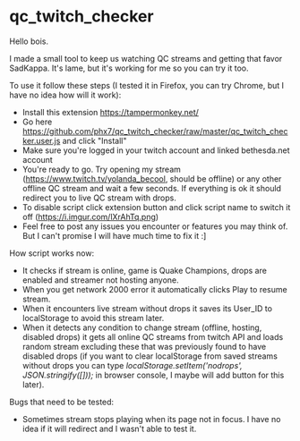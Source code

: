 # qc_twitch_checker
Hello bois.

I made a small tool to keep us watching QC streams and getting that favor SadKappa. It's lame, but it's working for me so you can try it too.

To use it follow these steps (I tested it in Firefox, you can try Chrome, but I have no idea how will it work):
- Install this extension https://tampermonkey.net/
- Go here https://github.com/phx7/qc_twitch_checker/raw/master/qc_twitch_checker.user.js and click "Install"
- Make sure you're logged in your twitch account and linked bethesda.net account
- You're ready to go. Try opening my stream (https://www.twitch.tv/yolanda_becool, should be offline) or any other offline QC stream and wait a few seconds. If everything is ok it should redirect you to live QC stream with drops.
- To disable script click extension button and click script name to switch it off (https://i.imgur.com/lXrAhTq.png)
- Feel free to post any issues you encounter or features you may think of. But I can't promise I will have much time to fix it :]

How script works now:
- It checks if stream is online, game is Quake Champions, drops are enabled and streamer not hosting anyone.
- When you get network 2000 error it automatically clicks Play to resume stream.
- When it encounters live stream without drops it saves its User_ID to localStorage to avoid this stream later.
- When it detects any condition to change stream (offline, hosting, disabled drops) it gets all online QC streams from twitch API and loads random stream excluding these that was previously found to have disabled drops (if you want to clear localStorage from saved streams without drops you can type *localStorage.setItem('nodrops', JSON.stringify([]));* in browser console, I maybe will add button for this later).

Bugs that need to be tested:
- Sometimes stream stops playing when its page not in focus. I have no idea if it will redirect and I wasn't able to test it.
